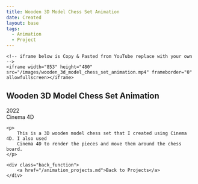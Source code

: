 ```yaml
---
title: Wooden 3D Model Chess Set Animation
date: Created
layout: base
tags:
  - Animation
  - Project
---
```


<div class="videoWrapper ratio-16-9">

    <!-- iframe below is Copy & Pasted from YouTube replace with your own -->
    <iframe width="853" height="480" src="/images/wooden_3d_model_chess_set_animation.mp4" frameborder="0" allowfullscreen></iframe>

</div><!-- end .videoWrapper -->

<div class="project_bio">
    <h2>Wooden 3D Model Chess Set Animation</h2>
     <p>
        2022
        <br>
        Cinema 4D
     </p>

    <p>
        This is a 3D wooden model chess set that I created using Cinema 4D. I also used 
        Cinema 4D to render the pieces and move them around the chess board. 
    </p>

    <div class="back_function">
        <a href="/animation_projects.md">Back to Projects</a>
    </div>
</div>